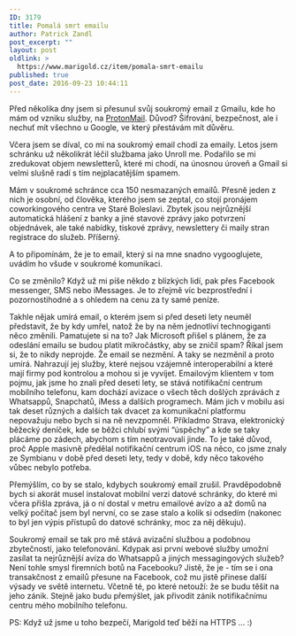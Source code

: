 ```yaml
---
ID: 3179
title: Pomalá smrt emailu
author: Patrick Zandl
post_excerpt: ""
layout: post
oldlink: >
  https://www.marigold.cz/item/pomala-smrt-emailu
published: true
post_date: 2016-09-23 10:44:11
---
```

Před několika dny jsem si přesunul svůj soukromý email z Gmailu, kde ho mám od vzniku služby, na <a href="https://protonmail.com">ProtonMail</a>. Důvod? Šifrování, bezpečnost, ale i nechuť mít všechno u Google, ve který přestávám mít důvěru. 

Včera jsem se díval, co mi na soukromý email chodí za emaily. Letos jsem schránku už několikrát léčil službama jako Unroll me. Podařilo se mi zredukovat objem newsletterů, které mi chodí, na únosnou úroveň a Gmail si velmi slušně radí s tím nejplacatějším spamem. 

Mám v soukromé schránce cca 150 nesmazaných emailů. Přesně jeden z nich je osobní, od člověka, kterého jsem se zeptal, co stojí pronájem coworkingového centra ve Staré Boleslavi. Zbytek jsou nejrůznější automatická hlášení z banky a jiné stavové zprávy jako potvrzení objednávek, ale také nabídky, tiskové zprávy, newslettery či maily stran registrace do služeb. Příšerný. 

A to připomínám, že je to email, který si na mne snadno vygooglujete, uvádím ho všude v soukromé komunikaci. 

Co se změnilo? Když už mi píše někdo z blízkých lidí, pak přes Facebook messenger, SMS nebo iMessages. Je to zřejmě víc bezprostřední i pozornostihodné a s ohledem na cenu za ty samé peníze. 

Takhle nějak umírá email, o kterém jsem si před deseti lety neuměl představit, že by kdy umřel, natož že by na něm jednotliví technogiganti něco změnili. Pamatujete si na to? Jak Microsoft přišel s plánem, že za odeslání emailu se budou platit mikročástky, aby se zničil spam? Říkal jsem si, že to nikdy neprojde. Že email se nezmění. A taky se nezměnil a proto umírá. Nahrazují jej služby, které nejsou vzájemně interoperabilní a které mají firmy pod kontrolou a mohou si je vyvíjet. Emailovým klientem v tom pojmu, jak jsme ho znali před deseti lety, se stává notifikační centrum mobilního telefonu, kam dochází avizace o všech těch došlých zprávách z Whatsappů, Snapchatů, iMess a dalších programech. Mám jich v mobilu asi tak deset různých a dalších tak dvacet za komunikační platformu nepovažuju nebo bych si na ně nevzpomněl. Příkladmo Strava, elektronický běžecký deníček, kde se běžci chlubí svými “úspěchy” a kde se taky plácáme po zádech, abychom s tím neotravovali jinde. To je také důvod, proč Apple masivně předělal notifikační centrum iOS na něco, co jsme znaly ze Symbianu v době před deseti lety, tedy v době, kdy něco takového vůbec nebylo potřeba. 

Přemýšlím, co by se stalo, kdybych soukromý email zrušil. Pravděpodobně bych si akorát musel instalovat mobilní verzi datové schránky, do které mi včera přišla zpráva, já o ní dostal v metru emailové avízo a až domů na velký počítač jsem byl nervní, co se zase stalo a kolik si odsedím (nakonec to byl jen výpis přístupů do datové schránky, moc za něj děkuju). 

Soukromý email se tak pro mě stává avizační službou a podobnou zbytečností, jako telefonování. Kdypak asi první webové služby umožní zasílat ta nejrůznější avíza do Whatsappů a jiných messagingových služeb? Není tohle smysl firemních botů na Facebooku? Jistě, že je - tím se i ona transakčnost z emailů přesune na Facebook, což mu jistě přinese další výsady ve světě internetu. Včetně té, po které netouží: že se budu těšit na jeho zánik. Stejně jako budu přemýšlet, jak přivodit zánik notifikačnímu centru mého mobilního telefonu.

PS: Když už jsme u toho bezpečí, Marigold teď běží na HTTPS ... :)